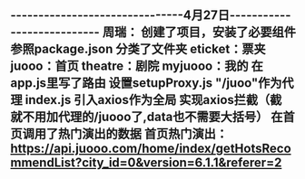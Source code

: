 -------------------------------4月27日---------------------------
周瑞：
创建了项目，安装了必要组件参照package.json
分类了文件夹 eticket：票夹  juooo：首页 theatre：剧院  myjuooo：我的
在app.js里写了路由 
设置setupProxy.js     "/juoo"作为代理
index.js 引入axios作为全局 实现axios拦截（截 就不用加代理的/juooo了,data也不需要大括号）
在首页调用了热门演出的数据
首页热门演出： https://api.juooo.com/home/index/getHotsRecommendList?city_id=0&version=6.1.1&referer=2
---------------------------------------------------------------------------